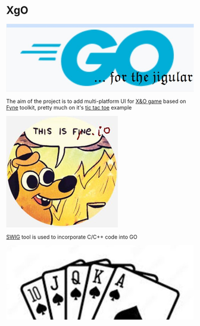 # XgO

![image](img/go4jigular.jpg)

The aim of the project is to add multi-platform UI for [X&O game](https://github.com/ratamahata/xo)
based on [Fyne](http://fyne.io) toolkit, pretty much on it's [tic tac toe](https://github.com/fyne-io/examples/tree/develop/tictactoe) example

![image](img/itsfyne.jpg)


[SWIG](https://www.swig.org/Doc3.0/Go.html) tool is used to incorporate C/C++ code into GO

![image](img/rstraight.jpg)
